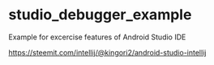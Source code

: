 # studio_debugger_example
Example for excercise features of Android Studio IDE

https://steemit.com/intellij/@kingori2/android-studio-intellij
